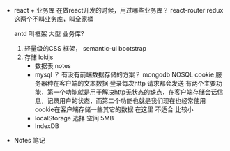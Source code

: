 - react + 业务库
   在做react开发的时候，用过哪些业务库？
   react-router
   redux 这两个不叫业务库，叫全家桶

   antd  叫框架  大型
   业务库?
    1. 轻量级的CSS 框架， semantic-ui bootstrap
    2. 存储  lokijs
       - 数据表 notes
       - mysql ？ 有没有前端数据存储的方案？  mongodb NOSQL
          cookie 服务器种在客户端的文本数据 登录每次http 请求都会发送 
          有两个主要功能，第一个功能就是用于解决http无状态的缺点，在客户端存储会话信息，记录用户的状态，而第二个功能也就是我们现在也经常使用cookie在客户端存储一些其它的数据
          在这里 不适合 比较小
       - localStorage  选择   空间 5MB
       - IndexDB
- Notes 笔记 